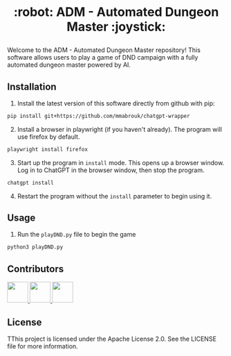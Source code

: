 <h1><p align="center">:robot: ADM - Automated Dungeon Master :joystick:</p></h1>

Welcome to the ADM - Automated Dungeon Master repository! This software allows users to play a game of DND campaign with a fully automated dungeon master powered by AI.

## Installation

1. Install the latest version of this software directly from github with pip:

```bash
pip install git+https://github.com/mmabrouk/chatgpt-wrapper
```

2. Install a browser in playwright (if you haven't already). The program will use firefox by default.

```bash
playwright install firefox
```

3. Start up the program in `install` mode. This opens up a browser window. Log in to ChatGPT in the browser window, then stop the program.

```bash
chatgpt install
```

4. Restart the program without the `install` parameter to begin using it.

## Usage
1. Run the `playDND.py` file to begin the game

```bash
python3 playDND.py
```
## Contributors

<a href="https://github.com/gopuman">
<img src="https://github.com/gopuman.png" width="48">
</a>

<a href="https://github.com/Mahek-jain">
<img src="https://github.com/Mahek-jain.png" width="48">
</a>

<a href="https://github.com/Ruthuvikas">
<img src="https://github.com/Ruthuvikas.png" width="48">
</a>


## License
TThis project is licensed under the Apache License 2.0. See the LICENSE file for more information.
